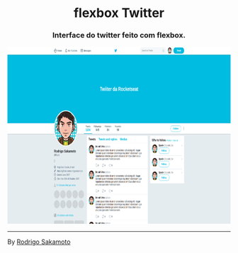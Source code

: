 <h1 align="center">flexbox Twitter</h1>

<h3 align="center">Interface do twitter feito com flexbox.</h3>

<p align="center">
  <img src=".github/twitter.png" border="0" height="400" />
</p>

---
By [Rodrigo Sakamoto](https://www.linkedin.com/in/rodrigo-sakamoto/)